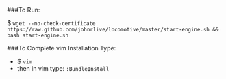 ###To Run:

$ `wget --no-check-certificate https://raw.github.com/johnrlive/locomotive/master/start-engine.sh && bash start-engine.sh`

###To Complete vim Installation
Type:
  * $ `vim`
  * then in vim type: `:BundleInstall`
